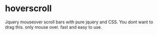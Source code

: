# hoverscroll
Jquery mouseover scroll bars with pure jquery and CSS. You dont want to drag this. only mouse over. fast and easy to use.
